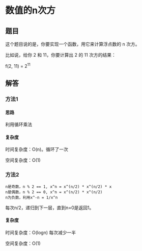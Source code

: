 # 数值的n次方

## 题目

这个题目说的是，你要实现一个函数，用它来计算浮点数的 n 次方。

比如说，给你 2 和 11，你要计算出 2 的 11 次方的结果：

f(2, 11) = 2<sup>11</sup>


## 解答

### 方法1

#### 思路

利用循环乘法

#### 复杂度

时间复杂度：O(n)。循环了一次

空间复杂度：O(1)

### 方法2

```
n是奇数，n % 2 == 1, x^n = x^(n/2) * x^(n/2) * x
n是偶数，n % 2 == 0, x^n = x^(n/2) * x^(n/2)
n为负数，利用x^-n = 1/x^n
```

每次n/2，递归到下一层，直到n=0是返回1。

#### 复杂度

时间复杂度：O(logn) 每次减少一半

空间复杂度：O(1)
